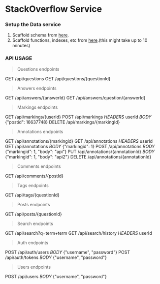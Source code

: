 # StackOverflow Service

### Setup the Data service

1. Scaffold schema from [here](https://github.com/cris391/Portfolio_Projects/blob/master/InformationRetrievalDatabase/stackoverflow-normalized-schema.sql).
2. Scaffold functions, indexes, etc from [here](https://github.com/cris391/Portfolio_Projects/blob/master/InformationRetrievalDatabase/add-tfidf-weights.sql).(this might take up to 10 minutes)

### API USAGE

> Questions endpoints

GET /api/questions
GET /api/questions/{questionId}

> Answers endpoints

GET /api/answers/{answerId}
GET /api/answers/question/{answerId}

> Markings endpoints

GET /api/markings/{userId}
POST /api/markings _HEADERS_ userId _BODY_ {"postid": 16637748}
DELETE /api/markings/{markingId}

> Annotations endpoints

GET /api/annotations/{markingid}
GET /api/annotations _HEADERS_ userId
GET /api/annotations _BODY_ {"markingid": 1}
POST /api/annotations _BODY_ {"markingid": 1, "body": "api"}
PUT /api/annotations/{annotationId} _BODY_ {"markingid": 1, "body": "api2"}
DELETE /api/annotations/{annotationId}

> Comments endpoints

GET /api/comments/{postId}

> Tags endpoints

GET /api/tags/{questionId}

> Posts endpoints

GET /api/posts/{questionId}

> Search endpoints

GET /api/search?q=term+term
GET /api/search/history _HEADERS_ userId

> Auth endpoints

POST /api/auth/users _BODY_ {"username", "password"}
POST /api/auth/tokens _BODY_ {"username", "password"}

> Users endpoints

POST /api/users _BODY_ {"username", "password"}